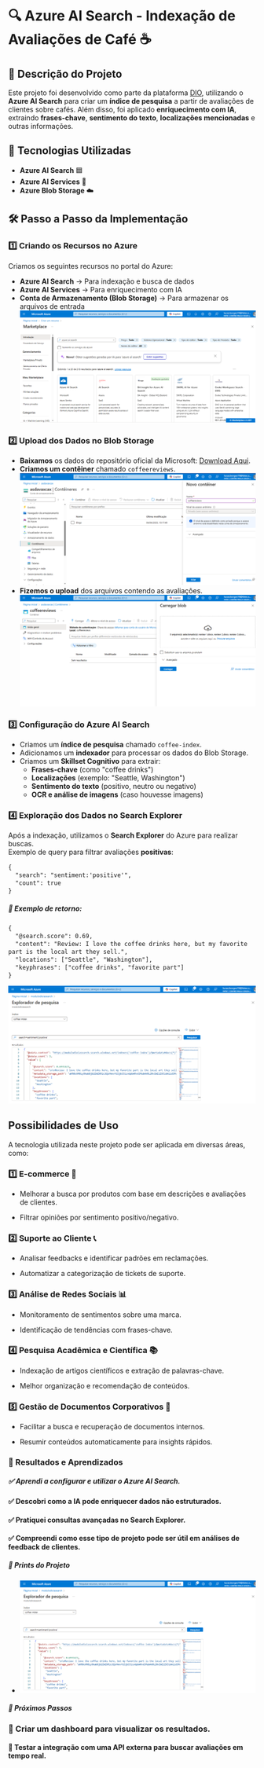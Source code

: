 # 🔍 Azure AI Search - Indexação de Avaliações de Café ☕

## 📌 Descrição do Projeto
Este projeto foi desenvolvido como parte da plataforma [DIO](https://www.dio.me/), utilizando o **Azure AI Search** para criar um **índice de pesquisa** a partir de avaliações de clientes sobre cafés. Além disso, foi aplicado **enriquecimento com IA**, extraindo **frases-chave**, **sentimento do texto**, **localizações mencionadas** e outras informações.

## 🚀 Tecnologias Utilizadas
- **Azure AI Search** 🟦
- **Azure AI Services** 🤖
- **Azure Blob Storage** ☁️

## 🛠️ Passo a Passo da Implementação

### 1️⃣ Criando os Recursos no Azure
Criamos os seguintes recursos no portal do Azure:
- **Azure AI Search** → Para indexação e busca de dados
- **Azure AI Services** → Para enriquecimento com IA
- **Conta de Armazenamento (Blob Storage)** → Para armazenar os arquivos de entrada
![Aba de busca](./prints/Aba%20de%20busca.png)

### 2️⃣ Upload dos Dados no Blob Storage
- **Baixamos** os dados do repositório oficial da Microsoft: [Download Aqui](https://aka.ms/mslearn-coffee-reviews).
- **Criamos um contêiner** chamado `coffeereviews`.
![Criando container](./prints/Criando%20container.png)
- **Fizemos o upload** dos arquivos contendo as avaliações.
![Subindo](./prints/subindo.png)

### 3️⃣ Configuração do Azure AI Search
- Criamos um **índice de pesquisa** chamado `coffee-index`.
- Adicionamos um **indexador** para processar os dados do Blob Storage.
- Criamos um **Skillset Cognitivo** para extrair:
  - **Frases-chave** (como "coffee drinks")
  - **Localizações** (exemplo: "Seattle, Washington")
  - **Sentimento do texto** (positivo, neutro ou negativo)
  - **OCR e análise de imagens** (caso houvesse imagens)

### 4️⃣ Exploração dos Dados no Search Explorer
Após a indexação, utilizamos o **Search Explorer** do Azure para realizar buscas.  
Exemplo de query para filtrar avaliações **positivas**:

```
{
  "search": "sentiment:'positive'",
  "count": true
}
```
##### 📌 Exemplo de retorno:

```
{
  "@search.score": 0.69,
  "content": "Review: I love the coffee drinks here, but my favorite part is the local art they sell.",
  "locations": ["Seattle", "Washington"],
  "keyphrases": ["coffee drinks", "favorite part"]
}
```
![Pesquisa](./prints/pesquisa.png)

## Possibilidades de Uso
A tecnologia utilizada neste projeto pode ser aplicada em diversas áreas, como:

### 1️⃣ E-commerce 🛒

- Melhorar a busca por produtos com base em descrições e avaliações de clientes.

- Filtrar opiniões por sentimento positivo/negativo.

### 2️⃣ Suporte ao Cliente 📞

- Analisar feedbacks e identificar padrões em reclamações.

- Automatizar a categorização de tickets de suporte.

### 3️⃣ Análise de Redes Sociais 📊

- Monitoramento de sentimentos sobre uma marca.

- Identificação de tendências com frases-chave.

### 4️⃣ Pesquisa Acadêmica e Científica 📚

- Indexação de artigos científicos e extração de palavras-chave.

- Melhor organização e recomendação de conteúdos.

### 5️⃣ Gestão de Documentos Corporativos 🏢

- Facilitar a busca e recuperação de documentos internos.

- Resumir conteúdos automaticamente para insights rápidos.

### 🎯 Resultados e Aprendizados
##### ✅ Aprendi a configurar e utilizar o Azure AI Search.
#### ✅ Descobri como a IA pode enriquecer dados não estruturados.
#### ✅ Pratiquei consultas avançadas no Search Explorer.
#### ✅ Compreendi como esse tipo de projeto pode ser útil em análises de feedback de clientes.

##### 📸 Prints do Projeto
- ![Pesquisa](./prints/pesquisa.png)
##### 📢 Próximos Passos
### 🔹 Criar um dashboard para visualizar os resultados.
#### 🔹 Testar a integração com uma API externa para buscar avaliações em tempo real.